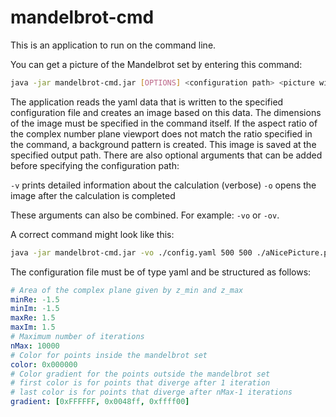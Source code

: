 # mandelbrot-cmd

This is an application to run on the command line. 

You can get a picture of the Mandelbrot set by entering this command: 

```bash
java -jar mandelbrot-cmd.jar [OPTIONS] <configuration path> <picture width> <picture height> <output path>
```

The application reads the yaml data that is written to the specified configuration file and creates an image based on this data. The dimensions of the image must be specified in the command itself. If the aspect ratio of the complex number plane viewport does not match the ratio specified in the command, a background pattern is created. This image is saved at the specified output path. There are also optional arguments that can be added before specifying the configuration path: 

`-v` 	prints detailed information about the calculation (verbose)
`-o` 	opens the image after the calculation is completed

These arguments can also be combined. For example: `-vo` or `-ov`. 

A correct command might look like this:

```bash
java -jar mandelbrot-cmd.jar -vo ./config.yaml 500 500 ./aNicePicture.png
```

The configuration file must be of type yaml and be structured as follows: 

```yaml
# Area of the complex plane given by z_min and z_max
minRe: -1.5
minIm: -1.5
maxRe: 1.5
maxIm: 1.5
# Maximum number of iterations
nMax: 10000
# Color for points inside the mandelbrot set
color: 0x000000
# Color gradient for the points outside the mandelbrot set
# first color is for points that diverge after 1 iteration
# last color is for points that diverge after nMax-1 iterations
gradient: [0xFFFFFF, 0x0048ff, 0xffff00]
```

